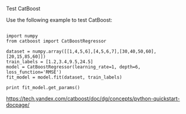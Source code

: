 Test CatBoost

Use the following example to test CatBoost:

```

import numpy 
from catboost import CatBoostRegressor

dataset = numpy.array([[1,4,5,6],[4,5,6,7],[30,40,50,60],[20,15,85,60]])
train_labels = [1.2,3.4,9.5,24.5]
model = CatBoostRegressor(learning_rate=1, depth=6, loss_function='RMSE')
fit_model = model.fit(dataset, train_labels)

print fit_model.get_params()

```


https://tech.yandex.com/catboost/doc/dg/concepts/python-quickstart-docpage/

